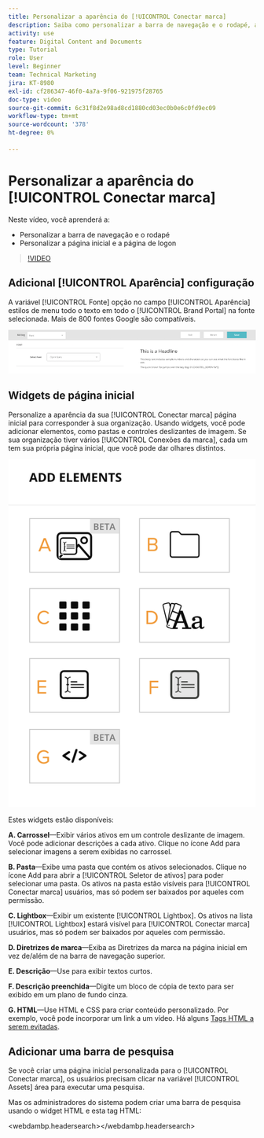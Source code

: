 ```yaml
---
title: Personalizar a aparência do [!UICONTROL Conectar marca]
description: Saiba como personalizar a barra de navegação e o rodapé, além de personalizar a página inicial e a página de logon no [!UICONTROL Conectar marca] para [!UICONTROL DAM DO WORKFRONT].
activity: use
feature: Digital Content and Documents
type: Tutorial
role: User
level: Beginner
team: Technical Marketing
jira: KT-8980
exl-id: cf286347-46f0-4a7a-9f06-921975f28765
doc-type: video
source-git-commit: 6c31f8d2e98ad8cd1880cd03ec0b0e6c0fd9ec09
workflow-type: tm+mt
source-wordcount: '378'
ht-degree: 0%

---
```


# Personalizar a aparência do [!UICONTROL Conectar marca]

Neste vídeo, você aprenderá a:

* Personalizar a barra de navegação e o rodapé
* Personalizar a página inicial e a página de logon

>[!VIDEO](https://video.tv.adobe.com/v/335242/?quality=12&learn=on)

## Adicional [!UICONTROL Aparência] configuração

A variável [!UICONTROL Fonte] opção no campo [!UICONTROL Aparência] estilos de menu todo o texto em todo o [!UICONTROL Brand Portal] na fonte selecionada. Mais de 800 fontes Google são compatíveis.

![A variável [!UICONTROL Fonte] opção no campo [!UICONTROL Aparência] estilo de menu para o [!UICONTROL Brand Portal]](assets/02-brand-connect-appearance-font.png)

## Widgets de página inicial

Personalize a aparência da sua [!UICONTROL Conectar marca] página inicial para corresponder à sua organização. Usando widgets, você pode adicionar elementos, como pastas e controles deslizantes de imagem. Se sua organização tiver vários [!UICONTROL Conexões da marca], cada um tem sua própria página inicial, que você pode dar olhares distintos.

![Uma captura de tela dos widgets disponíveis para o [!UICONTROL Conectar marca] homepage](assets/03-brand-connect-home-page-widgets.png)

Estes widgets estão disponíveis:

**A. Carrossel**—Exibir vários ativos em um controle deslizante de imagem. Você pode adicionar descrições a cada ativo. Clique no ícone Add para selecionar imagens a serem exibidas no carrossel.

**B. Pasta**—Exibe uma pasta que contém os ativos selecionados. Clique no ícone Add para abrir a [!UICONTROL Seletor de ativos] para poder selecionar uma pasta. Os ativos na pasta estão visíveis para [!UICONTROL Conectar marca] usuários, mas só podem ser baixados por aqueles com permissão.

**C. Lightbox**—Exibir um existente [!UICONTROL Lightbox]. Os ativos na lista [!UICONTROL Lightbox] estará visível para [!UICONTROL Conectar marca] usuários, mas só podem ser baixados por aqueles com permissão.

**D. Diretrizes de marca**—Exiba as Diretrizes da marca na página inicial em vez de/além de na barra de navegação superior.

**E. Descrição**—Use para exibir textos curtos.

**F. Descrição preenchida**—Digite um bloco de cópia de texto para ser exibido em um plano de fundo cinza.

**G. HTML**—Use HTML e CSS para criar conteúdo personalizado. Por exemplo, você pode incorporar um link a um vídeo. Há alguns [Tags HTML a serem evitadas](https://www.damsuccess.com/hc/en-us/articles/206170043-Brand-Connect-Admin-Guide#html).

## Adicionar uma barra de pesquisa

Se você criar uma página inicial personalizada para o [!UICONTROL Conectar marca], os usuários precisam clicar na variável [!UICONTROL Assets] área para executar uma pesquisa.

Mas os administradores do sistema podem criar uma barra de pesquisa usando o widget HTML e esta tag HTML:

&lt;webdambp.headersearch>&lt;/webdambp.headersearch>
